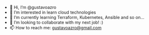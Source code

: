 - 👋 Hi, I’m @gustavoazro
- 👀 I’m interested in learn cloud technologies
- 🌱 I’m currently learning Terraform, Kubernetes, Ansible and so on...
- 💞️ I’m looking to collaborate with my next job! :)
- 📫 How to reach me: gustavoazro@gmail.com

<!---
gustavoazro/gustavoazro is a ✨ special ✨ repository because its `README.md` (this file) appears on your GitHub profile.
You can click the Preview link to take a look at your changes.
--->
